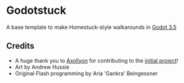 # Godotstuck
 A base template to make Homestuck-style walkarounds in [Godot 3.5](https://godotengine.org/download/archive/3.5-stable/)

## Credits
- A huge thank you to [Axollyon](https://github.com/axollyon) for contributing to the [initial project](https://github.com/Sharkalien/Godot-YOU-THERE.-BOY.-Walkaround)!
- Art by Andrew Hussie
- Original Flash programming by Aria 'Gankra' Beingessner
